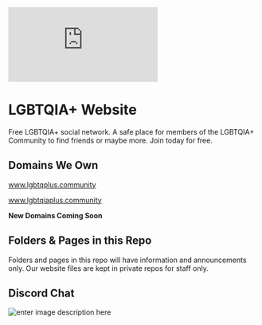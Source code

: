 ![Logo](https://www.lgbtqiaplus.community/image_transcoder.php?o=sys_custom_images&h=7&x=240&y=148)
# LGBTQIA+ Website
Free LGBTQIA+ social network. A safe place for members of the LGBTQIA+ Community to find friends or maybe more. Join today for free.
## Domains We Own
www.lgbtqplus.community

www.lgbtqiaplus.community

**New Domains Coming Soon**
## Folders & Pages in this Repo
Folders and pages in this repo will have information and announcements only. Our website files are kept in private repos for staff only. 

## Discord Chat
![enter image description here](https://discord.com/assets/e4923594e694a21542a489471ecffa50.svg)


<!--stackedit_data:
eyJoaXN0b3J5IjpbNzQwOTI1NTk2LC0xOTI2OTM4NzI0LC0yMD
c3NjIyMjMsLTQ0NDc4OTkxNywxMDQyMzczNDExXX0=
-->